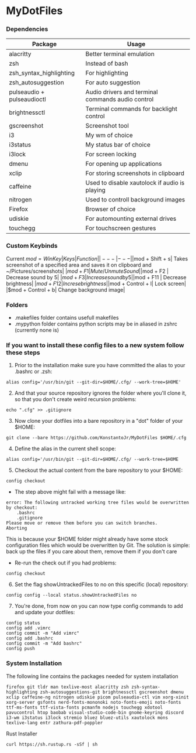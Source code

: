 # MyDotFiles
### Dependencies
| Package | Usage |
|---|---|
|alacritty| Better terminal emulation|
|zsh | Instead of bash|
|zsh_syntax_highlighting | For highlighting|
|zsh_autosuggestion| For auto suggestion|
|pulseaudio + pulseaudioctl| Audio drivers and terminal commands audio control|
|brightnessctl | Terminal commands for backlight control|
|gscreenshot | Screenshot tool |
|i3 | My wm of choice|
|i3status | My status bar of choice|
|i3lock| For screen locking|
|dmenu| For opening up applications|
|xclip| For storing screenshots in clipboard
|caffeine| Used to disable xautolock if audio is playing|
|nitrogen| Used to controll background images|
|Firefox| Browser of choice|
|udiskie| For automounting external drives|
|touchegg| For touchscreen gestures|

### Custom Keybinds
Current $mod = WinKey
| Keys | Function |
|---|---|
|$mod + Shift + s| Takes screenshot of a specified area and saves it on clipboard and ~/Pictures/screenshots|
|$mod + F1 | Mute/Unmute Sound|
|$mod + F2 | Decrease sound by 5|
|$mod + F3 | Increase sound by 5|
|$mod + F11 | Decrease brightness|
|$mod + F12 | Increse brightness|
|$mod + Control + l| Lock screen|
|$mod + Control + b| Change background image|

### Folders
- .makefiles folder contains usefull makefiles
- .mypython folder contains python scripts may be in aliased in zshrc (currently none is)

### If you want to install these config files to a new system follow these steps

1. Prior to the installation make sure you have committed the alias to your .bashrc or .zsh:
```
alias config='/usr/bin/git --git-dir=$HOME/.cfg/ --work-tree=$HOME'
```
2. And that your source repository ignores the folder where you'll clone it, so that you don't create weird recursion problems:
```
echo ".cfg" >> .gitignore
```
3. Now clone your dotfiles into a bare repository in a "dot" folder of your $HOME:
```
git clone --bare https://github.com/KonstantoJr/MyDotFiles $HOME/.cfg
```
4. Define the alias in the current shell scope:
```
alias config='/usr/bin/git --git-dir=$HOME/.cfg/ --work-tree=$HOME
```
5. Checkout the actual content from the bare repository to your $HOME:
```
config checkout
```
- The step above might fail with a message like:
```
error: The following untracked working tree files would be overwritten by checkout:
    .bashrc
    .gitignore
Please move or remove them before you can switch branches.
Aborting
```
This is because your $HOME folder might already have some stock configuration files which would be overwritten by Git. 
The solution is simple: back up the files if you care about them, remove them if you don't care

- Re-run the check out if you had problems:
```
config checkout
```
6. Set the flag showUntrackedFiles to no on this specific (local) repository:
```
config config --local status.showUntrackedFiles no
```
7. You're done, from now on you can now type config commands to add and update your dotfiles:
```
config status
config add .vimrc
config commit -m "Add vimrc"
config add .bashrc
config commit -m "Add bashrc"
config push
```

### System Installation
The following line contains the packages needed for system installation
```
firefox git tldr man texlive-most alacritty zsh zsh-syntax-highlighting zsh-autosuggestions-git brightnessctl gscreenshot dmenu xclip caffeine-ng nitrogen udiskie picom pulseaudio-ctl vim xorg-xinit xorg-server gsfonts nerd-fonts-mononoki noto-fonts-emoji noto-fonts ttf-ms-fonts ttf-vista-fonts pcmanfm nodejs touchegg xdotool pavucontrol htop baobab visual-studio-code-bin gnome-keyring discord i3-wm i3status i3lock stremio bluez bluez-utils xautolock mons texlive-lang entr zathura-pdf-poppler
```
Rust Installer
```
curl https://sh.rustup.rs -sSf | sh
```